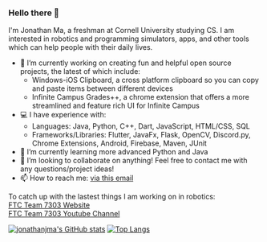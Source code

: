 ### Hello there 👋

I'm Jonathan Ma, a freshman at Cornell University studying CS. I am interested in robotics and programming simulators, apps, and other tools which can help people with their daily lives.

- 🔭 I’m currently working on creating fun and helpful open source projects, the latest of which include:
  - Windows-iOS Clipboard, a cross platform clipboard so you can copy and paste items between different devices
  - Infinite Campus Grades++, a chrome extension that offers a more streamlined and feature rich UI for Infinite Campus
- 💻 I have experience with:
  - Languages: Java, Python, C++, Dart, JavaScript, HTML/CSS, SQL
  - Frameworks/Libraries: Flutter, JavaFx, Flask, OpenCV, Discord.py, Chrome Extensions, Android, Firebase, Maven, JUnit
- 🌱 I’m currently learning more advanced Python and Java
- 👯 I’m looking to collaborate on anything! Feel free to contact me with any questions/project ideas!
- 📫 How to reach me: [via this email](mailto:appdev.mirco@gmail.com)
<!--
- 💬 Ask me about ...
- ⚡ Fun fact: ...
-->

To catch up with the lastest things I am working on in robotics:  
[FTC Team 7303 Website](http://roboavatars.com)  
[FTC Team 7303 Youtube Channel](https://youtube.com/roboavatars7303)  

[![jonathanjma's GitHub stats](https://github-readme-stats.vercel.app/api?username=jonathanjma&show_icons=true&count_private=true&include_all_commits=true)](https://github.com/anuraghazra/github-readme-stats)
[![Top Langs](https://github-readme-stats.vercel.app/api/top-langs/?username=jonathanjma&layout=compact)](https://github.com/anuraghazra/github-readme-stats)
